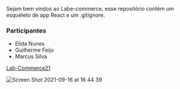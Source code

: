 Sejam bem vindos ao Labe-commerce, esse repositório contém um esqueleto de app React e um .gitignore.

### Participantes
- Elida Nunes 
- Guilherme Feijo
- Marcus Silva

[Lab-Commerce21](https://madly-bean.surge.sh/)

![Screen Shot 2021-09-16 at 16 44 39](https://user-images.githubusercontent.com/35894743/133676351-986bee5d-b4a0-438a-bbc0-18cb11509ba9.png)
